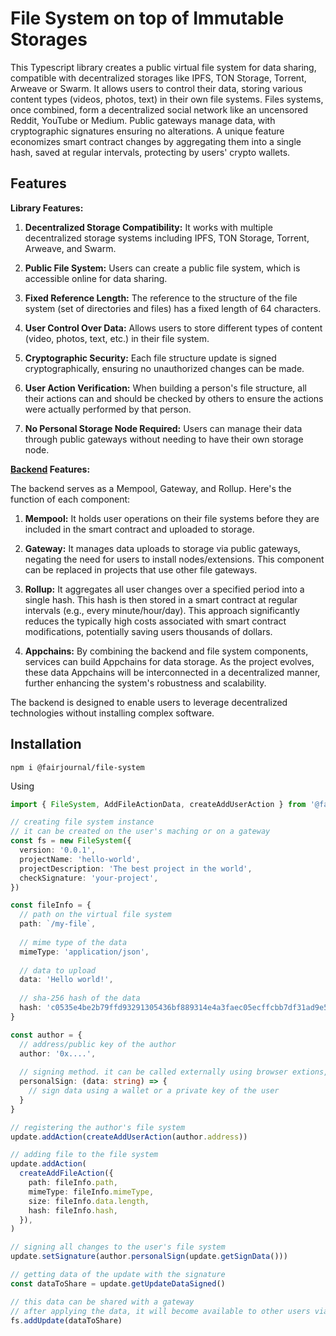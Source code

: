 # File System on top of Immutable Storages

This Typescript library creates a public virtual file system for data sharing, compatible with decentralized storages like IPFS, TON Storage, Torrent, Arweave or Swarm. It allows users to control their data, storing various content types (videos, photos, text) in their own file systems. Files systems, once combined, form a decentralized social network like an uncensored Reddit, YouTube or Medium. Public gateways manage data, with cryptographic signatures ensuring no alterations. A unique feature economizes smart contract changes by aggregating them into a single hash, saved at regular intervals, protecting by users' crypto wallets.

## Features

**Library Features:**

1. **Decentralized Storage Compatibility:** It works with multiple decentralized storage systems including IPFS, TON Storage, Torrent, Arweave, and Swarm.

2. **Public File System:** Users can create a public file system, which is accessible online for data sharing.

3. **Fixed Reference Length:** The reference to the structure of the file system (set of directories and files) has a fixed length of 64 characters.

4. **User Control Over Data:** Allows users to store different types of content (video, photos, text, etc.) in their file system.

5. **Cryptographic Security:** Each file structure update is signed cryptographically, ensuring no unauthorized changes can be made.

6. **User Action Verification:** When building a person's file structure, all their actions can and should be checked by others to ensure the actions were actually performed by that person.

7. **No Personal Storage Node Required:** Users can manage their data through public gateways without needing to have their own storage node.

**[Backend](https://github.com/FairJournal/backend) Features:**

The backend serves as a Mempool, Gateway, and Rollup. Here's the function of each component:

1. **Mempool:** It holds user operations on their file systems before they are included in the smart contract and uploaded to storage.

2. **Gateway:** It manages data uploads to storage via public gateways, negating the need for users to install nodes/extensions. This component can be replaced in projects that use other file gateways.

3. **Rollup:** It aggregates all user changes over a specified period into a single hash. This hash is then stored in a smart contract at regular intervals (e.g., every minute/hour/day). This approach significantly reduces the typically high costs associated with smart contract modifications, potentially saving users thousands of dollars.

4. **Appchains:** By combining the backend and file system components, services can build Appchains for data storage. As the project evolves, these data Appchains will be interconnected in a decentralized manner, further enhancing the system's robustness and scalability.

The backend is designed to enable users to leverage decentralized technologies without installing complex software.


## Installation

`npm i @fairjournal/file-system`

Using

```typescript
import { FileSystem, AddFileActionData, createAddUserAction } from '@fairjournal/file-system'

// creating file system instance
// it can be created on the user's maching or on a gateway
const fs = new FileSystem({
  version: '0.0.1',
  projectName: 'hello-world',
  projectDescription: 'The best project in the world',
  checkSignature: 'your-project',
})

const fileInfo = {
  // path on the virtual file system
  path: `/my-file`,
  
  // mime type of the data
  mimeType: 'application/json',
  
  // data to upload
  data: 'Hello world!',
  
  // sha-256 hash of the data
  hash: 'c0535e4be2b79ffd93291305436bf889314e4a3faec05ecffcbb7df31ad9e51a'
}

const author = {
  // address/public key of the author
  author: '0x....',
  
  // signing method. it can be called externally using browser extions, for example
  personalSign: (data: string) => {
    // sign data using a wallet or a private key of the user
  }
}

// registering the author's file system
update.addAction(createAddUserAction(author.address))

// adding file to the file system
update.addAction(
  createAddFileAction({
    path: fileInfo.path,
    mimeType: fileInfo.mimeType,
    size: fileInfo.data.length,
    hash: fileInfo.hash,
  }),
)

// signing all changes to the user's file system
update.setSignature(author.personalSign(update.getSignData()))

// getting data of the update with the signature
const dataToShare = update.getUpdateDataSigned()

// this data can be shared with a gateway
// after applying the data, it will become available to other users via Mempool
fs.addUpdate(dataToShare)
```
